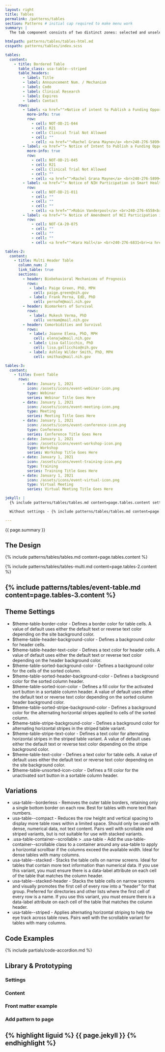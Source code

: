 ```yaml
---
layout: right
title: Tables
permalink: /patterns/tables
section: Patterns # initial cap required to make menu work
summary: |
  The tab component consists of two distinct zones: selected and unselected. There are always at least two tabs and one is selected by default. Tabs are used to make it easy to explore and switch between different views.

htmlpath: patterns/tables/tables-html.md
csspath: patterns/tables/index.scss

tables:
  content:
    - title: Bordered Table
      table_class: usa-table--striped
      table_headers:
        - label: Title
        - label: Announcement Num. / Mechanism
        - label: Code
        - label: Clinical Research
        - label: Expires
        - label: Contact
      rows:
        - label: <a href="">Notice of intent to Publish a Funding Opportunity Announcement for Maximizing the Scientific Value of Existing Biospecimen Collections</a>
          more-info: true
          row:
            - cell: NOT-OD-21-044
            - cell: R21
            - cell: Clinical Trial Not Allowed
            - cell: ""
            - cell: <a href="">Rachel Grana Mayne</a> <br>240-276-5899<br><a href="">rachel.mayne@nih.gov</a>
        - label: <a href=""> Notice of Intent to Publish a Funding Opportunity Announcement for Secondary Analyses of Existing Datasets of Tobacco Use and Health </a>
          more-info: true
          row:
            - cell: NOT-OD-21-045
            - cell: R21
            - cell: Clinical Trial Not Allowed
            - cell: ""
            - cell: <a href="">Rachel Grana Mayne</a> <br>240-276-5899<br><a href="">rachel.mayne@nih.gov</a>
        - label: <a href=""> Notice of NIH Participation in Smart Health and Biomedical Research in the Era of Artificial Intelligence and Advanced Data Science </a>
          row:
            - cell: NOT-OD-21-011
            - cell: ""
            - cell: ""
            - cell: ""
            - cell: <a href="">Robin Vanderpool</a> <br>240-276-6558<br><a href="">robin.vanderpool@nih.gov</a>
        - label: <a href=""> Notice of Amendment of NCI Participation in PAR-20-164, Mechanisms and Consequences of Sleep Disparities in the U.S.</a>
          row:
            - cell: NOT-CA-20-075
            - cell: ""
            - cell: ""
            - cell: ""
            - cell: <a href="">Kara Hall</a> <br>240-276-6831<br><a href="">hallka@mail.nih.gov</a><br><br><a href="">Todd Horowitz</a> <br>240-276-6963<br><a href="">horowitzts@mail.nih.gov</a>

tables-2:
  content:
    - title: Multi Header Table
      column_num: 2
      link_table: true
      sections:
        - header: Biobehavioral Mechanisms of Prognosis
          rows:
           - label: Paige Green, PhD, MPH
             cell: paige.green@nih.gov
           - label: Frank Perna, EdD, PhD
             cell: pernafm@mail.nih.gov
        - header: Biomarkers of Survival
          rows:
           - label: Mukesh Verma, PhD
             cell: vermam@mail.nih.gov
        - header: Comorbidities and Survival
          rows:
           - label: Joanne Elena, PhD, MPH
             cell: elenajw@mail.nih.gov
           - label: Lisa Gallicchio, PhD
             cell: lisa.gallicchio@nih.gov
           - label: Ashley Wilder Smith, PhD, MPH
             cell: smithas@mail.nih.gov

tables-3:
  content:
    - title: Event Table
      rows:
        - date: January 1, 2021
          icon: /assets/icons/event-webinar-icon.png
          type: Webinar
          series: Webinar Title Goes Here
        - date: January 1, 2021
          icon: /assets/icons/event-meeting-icon.png
          type: Meeting
          series: Meeting Title Goes Here
        - date: January 1, 2021
          icon: /assets/icons/event-conference-icon.png
          type: Conference
          series: Conference Title Goes Here
        - date: January 1, 2021
          icon: /assets/icons/event-workshop-icon.png
          type: Workshop
          series: Workshop Title Goes Here
        - date: January 1, 2021
          icon: /assets/icons/event-training-icon.png
          type: Training
          series: Training Title Goes Here
        - date: January 1, 2021
          icon: /assets/icons/event-virtual-icon.png
          type: Virtual Meeting
          series: Virtual Meeting Title Goes Here

jekyll: |
  {% include patterns/tables/tables.md content=page.tables.content settings=page.tables.settings %}

  Without settings - {% include patterns/tables/tables.md content=page.tables.content %}

---
```


{{ page.summary }}

## The Design
{% include patterns/tables/tables.md content=page.tables.content %}

{% include patterns/tables/tables-multi.md content=page.tables-2.content %}

{% include patterns/tables/event-table.md content=page.tables-3.content %}
---

## Theme Settings
- $theme-table-border-color - Defines a border color for table cells. A value of default uses either the default text or reverse text color depending on the site background color.
- $theme-table-header-background-color - Defines a background color for header cells.
- $theme-table-header-text-color - Defines a text color for header cells. A value of default uses either the default text or reverse text color depending on the header background color.
- $theme-table-sorted-background-color - Defines a background color for the cells of the sorted column.
- $theme-table-sorted-header-background-color - Defines a background color for the sorted column header.
- $theme-table-sorted-icon-color - Defines a fill color for the activated sort button in a sortable column header. A value of default uses either the default text or reverse text color depending on the sorted column header background color.
- $theme-table-sorted-stripe-background-color - Defines a background color for the alternating horizontal stripes applied to cells of the sorted column.
- $theme-table-stripe-background-color - Defines a background color for alternating horizontal stripes in the striped table variant.
- $theme-table-stripe-text-color - Defines a text color for alternating horizontal stripes in the striped table variant. A value of default uses either the default text or reverse text color depending on the stripe background color.
- $theme-table-text-color - Defines a text color for table cells. A value of default uses either the default text or reverse text color depending on the site background color.
- $theme-table-unsorted-icon-color - Defines a fill color for the unactivated sort button in a sortable column header.

## Variations
- usa-table--borderless - Removes the outer table borders, retaining only a single bottom border on each row. Best for tables with more text than numbers.
- usa-table--compact - Reduces the row height and vertical spacing to display more table rows within a limited space. Should only be used with dense, numerical data, not text content. Pairs well with scrollable and striped variants, but is not suitable for use with stacked variants.
- .usa-table-container--scrollable > .usa-table - Add the usa-table-container--scrollable class to a container around any usa-table to apply a horizontal scrollbar if the columns exceed the available width. Ideal for dense tables with many columns.
- usa-table--stacked - Stacks the table cells on narrow screens. Ideal for tables that contain more text information than numerical data. If you use this variant, you must ensure there is a data-label attribute on each cell of the table that matches the column header.
- usa-table--stacked-header - Stacks the table cells on narrow screens and visually promotes the first cell of every row into a “header” for that group. Preferred for directories and other lists where the first cell of every row is a name. If you use this variant, you must ensure there is a data-label attribute on each cell of the table that matches the column header.
- usa-table--striped - Applies alternating horizontal striping to help the eye track across table rows. Pairs well with the scrollable variant for tables with many columns.

## Code Examples
{% include partials/code-accordion.md %}

## Library & Prototyping


### Settings


### Content


### Front matter example


### Add pattern to page
{% highlight liguid %}
  {{ page.jekyll }}
{% endhighlight %}
---
